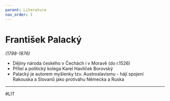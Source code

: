 ```yaml
---
parent: Literatura
nav_order: 1
---
```

# František Palacký

*(1798-1876)*
- Dějiny národa českého v Čechách i v Moravě (do r.1526)
- Přítel a politický kolega Karel Havlíček Borovský
- Palacký je autorem myšlenky tzv. Austroslavismu - hájí spojení Rakouska a Slovanů jako protiváhu Německa a Ruska

---
#LIT 